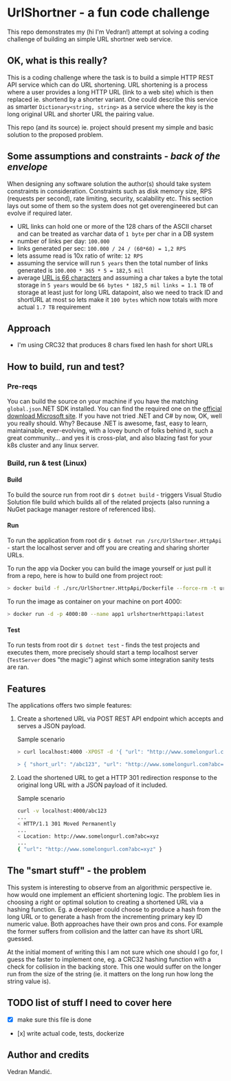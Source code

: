 # UrlShortner - a fun code challenge

This repo demonstrates my (hi I'm Vedran!) attempt at solving a coding challenge of building an simple URL shortner web service.

## OK, what is this really?

This is a coding challenge where the task is to build a simple HTTP REST API service which can do URL shortening. URL shortening is a process where a user provides a long HTTP URL (link to a web site) which is then replaced ie. shortend by a shorter variant. One could describe this service as smarter `Dictionary<string, string>` as a service where the key is the long original URL and shorter URL the pairing value.

This repo (and its source) ie. project should present my simple and basic solution to the proposed problem.

## Some assumptions and constraints - _back of the envelope_

When designing any software solution the author(s) should take system constraints in consideration. Constraints such as disk memory size, RPS (requests per second), rate limiting, security, scalability etc. This section lays out some of them so the system does not get overengineered but can evolve if required later.

- URL links can hold one or more of the 128 chars of the ASCII charset and can be treated as varchar data of `1 byte` per char in a DB system
- number of links per day: `100.000`
- links generated per sec: `100.000 / 24 / (60*60) = 1,2 RPS`
- lets assume read is 10x ratio of write: `12 RPS`
- assuming the service will run `5 years` then the total number of links generated is `100.000 * 365 * 5 = 182,5 mil`
- average [URL is 66 characters](https://backlinko.com/search-engine-ranking) and assuming a char takes a byte the total storage in `5 years` would be `66 bytes * 182,5 mil links = 1.1 TB` of storage at least just for long URL datapoint, also we need to track ID and shortURL at most so lets make it `100 bytes` which now totals with more actual `1.7 TB` requirement

## Approach

- I'm using CRC32 that produces 8 chars fixed len hash for short URLs

## How to build, run and test?

### Pre-reqs

You can build the source on your machine if you have the matching `global.json`.NET SDK installed. You can find the required one on the [official download Microsoft site](https://dotnet.microsoft.com/en-us/download). If you have not tried .NET and C# by now, OK, well you really should. Why? Because .NET is awesome, fast, easy to learn, maintainable, ever-evolving, with a lovey bunch of folks behind it, such a great community... and yes it is cross-plat, and also blazing fast for your k8s cluster and any linux server.

### Build, run & test (Linux)

#### Build

To build the source run from root dir `$ dotnet build` - triggers Visual Studio Solution file build which builds all of the related projects (also running a NuGet package manager restore of referenced libs).

#### Run

To run the application from root dir `$ dotnet run /src/UrlShortner.HttpApi` - start the localhost server and off you are creating and sharing shorter URLs.

To run the app via Docker you can build the image yourself or just pull it from a repo, here is how to build one from project root:

```bash
> docker build -f ./src/UrlShortner.HttpApi/Dockerfile --force-rm -t urlshortnerhttpapi:latest .
```

To run the image as container on your machine on port 4000:

```bash
> docker run -d -p 4000:80 --name app1 urlshortnerhttpapi:latest
```

#### Test

To run tests from root dir `$ dotnet test` - finds the test projects and executes them, more precisely should start a temp localhost server (`TestServer` does "the magic") aginst which some integration sanity tests are ran.

## Features

The applications offers two simple features:

1. Create a shortened URL via POST REST API endpoint which accepts and serves a JSON payload.

    Sample scenario

    ```bash
    > curl localhost:4000 -XPOST -d '{ "url": "http://www.somelongurl.com?abc=xyz" } -H 'Content-Type: application/json'

    > { "short_url": "/abc123", "url": "http://www.somelongurl.com?abc=xyz" }
    ```

2. Load the shortened URL to get a HTTP 301 redirection response to the original long URL with a JSON payload of it included.

    Sample scenario

    ```bash
    curl -v localhost:4000/abc123
    ...
    < HTTP/1.1 301 Moved Permanently
    ...
    < Location: http://www.somelongurl.com?abc=xyz
    ...
    { "url": "http://www.somelongurl.com?abc=xyz" }
    ```

## The "smart stuff" - the problem

This system is interesting to observe from an algorithmic perspective ie. how would one implement an efficient shortening logic. The problem lies in choosing a right or optimal solution to creating a shortened URL via a hashing function. Eg. a developer could choose to produce a hash from the long URL or to generate a hash from the incrementing primary key ID numeric value. Both approaches have their own pros and cons. For example the former suffers from collision and the latter can have its short URL guessed.

At the initial moment of writing this I am not sure which one should I go for, I guess the faster to implement one, eg. a CRC32 hashing function with a check for collision in the backing store. This one would suffer on the longer run from the size of the string (ie. it matters on the long run how long the string value is).

## TODO list of stuff I need to cover here

- [x] make sure this file is done

- [x] write actual code, tests, dockerize

## Author and credits

Vedran Mandić.
